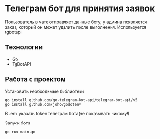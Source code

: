 # Телеграм бот для принятия заявок
Пользователь в чате отправляет данные боту, у админа появляется заказ, который он может удалить после выполнения. Используется tgbotapi

## Технологии
- Go
- TgBotAPI

## Работа с проектом
Установить необходимые библиотеки
```bash
go install github.com/go-telegram-bot-api/telegram-bot-api/v5
go install github.com/joho/godotenv
```
В .env указать token телеграм бота(не показывать никому!)

Запуск бота
```bash
go run main.go
```

